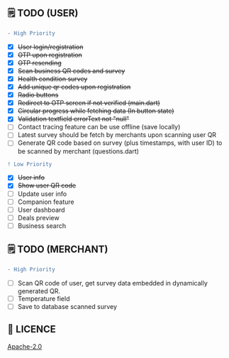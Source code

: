 
## 🗒️ TODO (USER)

```diff
- High Priority
```

- [x] <s>User login/registration</s>
- [x] <s>OTP upon registration</s>
- [x] <s>OTP resending</s>
- [x] <s>Scan business QR codes and survey</s>
- [x] <s>Health condition survey</s>
- [X] <s>Add unique qr codes upon registration</s>
- [X] <s>Radio buttons</s>
- [X] <s>Redirect to OTP screen if not verified (main.dart)</s>
- [X] <s>Circular progress while fetching data (In button state)</s>
- [X] <s>Validation textfield errorText not "null"</s>
- [ ] Contact tracing feature can be use offline (save locally)
- [ ] Latest survey should be fetch by merchants upon scanning user QR
- [ ] Generate QR code based on survey (plus timestamps, with user ID) to be scanned by merchant (questions.dart)

```diff
! Low Priority
```

- [x] <s>User info</s>
- [x] <s>Show user QR code</s>
- [ ] Update user info
- [ ] Companion feature
- [ ] User dashboard
- [ ] Deals preview
- [ ] Business search

## 🗒️ TODO (MERCHANT)

```diff
- High Priority
```

- [ ] Scan QR code of user, get survey data embedded in dynamically generated QR.
- [ ] Temperature field 
- [ ] Save to database scanned survey

## 🔖 LICENCE
[Apache-2.0](https://github.com/JideGuru/FlutterEbookApp/blob/master/LICENSE)
